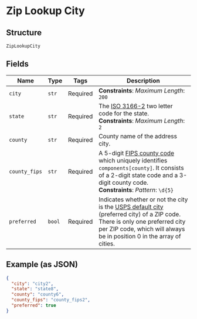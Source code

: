
# Zip Lookup City

## Structure

`ZipLookupCity`

## Fields

| Name | Type | Tags | Description |
|  --- | --- | --- | --- |
| `city` | `str` | Required | **Constraints**: *Maximum Length*: `200` |
| `state` | `str` | Required | The <a href="https://en.wikipedia.org/wiki/ISO_3166-2" target="_blank">ISO 3166-2</a> two letter code for the state.<br>**Constraints**: *Maximum Length*: `2` |
| `county` | `str` | Required | County name of the address city. |
| `county_fips` | `str` | Required | A 5-digit <a href="https://en.wikipedia.org/wiki/FIPS_county_code" target="_blank">FIPS county code</a> which uniquely identifies `components[county]`. It consists of a 2-digit state code and a 3-digit county code.<br>**Constraints**: *Pattern*: `\d{5}` |
| `preferred` | `bool` | Required | Indicates whether or not the city is the <a href="https://en.wikipedia.org/wiki/ZIP_Code#ZIP_Codes_and_previous_zoning_lines" target="_blank">USPS default city</a> (preferred city) of a ZIP code. There is only one preferred city per ZIP code, which will always be in position 0 in the array of cities. |

## Example (as JSON)

```json
{
  "city": "city2",
  "state": "state8",
  "county": "county6",
  "county_fips": "county_fips2",
  "preferred": true
}
```

